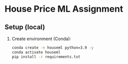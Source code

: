 # House Price ML Assignment

## Setup (local)
1. Create environment (Conda):
   ```bash
   conda create -n houseml python=3.9 -y
   conda activate houseml
   pip install -r requirements.txt

